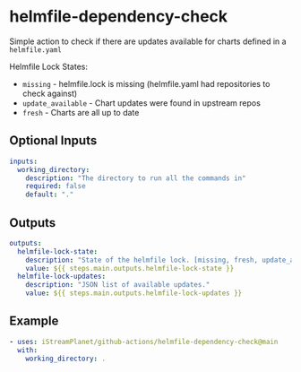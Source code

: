 # helmfile-dependency-check

Simple action to check if there are updates available for charts defined in a `helmfile.yaml`

Helmfile Lock States:

- `missing` - helmfile.lock is missing (helmfile.yaml had repositories to check against)
- `update_available` - Chart updates were found in upstream repos
- `fresh` - Charts are all up to date

## Optional Inputs

```yaml
inputs:
  working_directory:
    description: "The directory to run all the commands in"
    required: false
    default: "."
```

## Outputs

```yaml
outputs:
  helmfile-lock-state:
    description: "State of the helmfile lock. [missing, fresh, update_available]"
    value: ${{ steps.main.outputs.helmfile-lock-state }}
  helmfile-lock-updates:
    description: "JSON list of available updates."
    value: ${{ steps.main.outputs.helmfile-lock-updates }}
```

## Example

```yaml
- uses: iStreamPlanet/github-actions/helmfile-dependency-check@main
  with:
    working_directory: .
```
